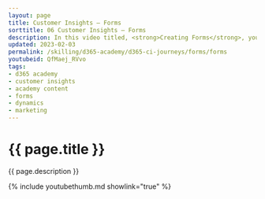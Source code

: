 ```yaml
---
layout: page
title: Customer Insights — Forms
sorttitle: 06 Customer Insights — Forms
description: In this video titled, <strong>Creating Forms</strong>, you will learn how to quickly and easily create an inbound form to capture information for a potential lead. 
updated: 2023-02-03
permalink: /skilling/d365-academy/d365-ci-journeys/forms/forms
youtubeid: QfMaej_RVvo
tags: 
- d365 academy
- customer insights
- academy content
- forms
- dynamics
- marketing
---
```


# {{ page.title }}

{{ page.description }}

{% include youtubethumb.md showlink="true" %}
